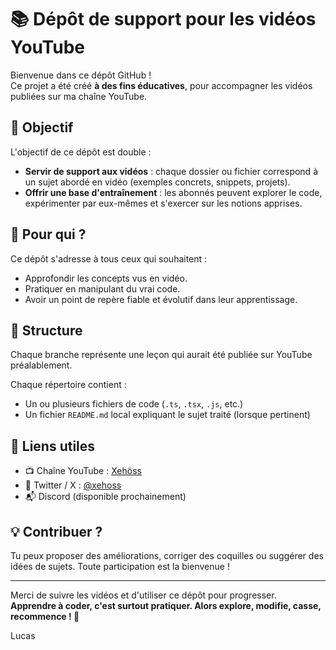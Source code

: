 # 📚 Dépôt de support pour les vidéos YouTube

Bienvenue dans ce dépôt GitHub !  
Ce projet a été créé **à des fins éducatives**, pour accompagner les vidéos publiées sur ma chaîne YouTube.

## 🎯 Objectif

L'objectif de ce dépôt est double :

- **Servir de support aux vidéos** : chaque dossier ou fichier correspond à un sujet abordé en vidéo (exemples concrets, snippets, projets).
- **Offrir une base d'entraînement** : les abonnés peuvent explorer le code, expérimenter par eux-mêmes et s'exercer sur les notions apprises.

## 🤝 Pour qui ?

Ce dépôt s'adresse à tous ceux qui souhaitent :

- Approfondir les concepts vus en vidéo.
- Pratiquer en manipulant du vrai code.
- Avoir un point de repère fiable et évolutif dans leur apprentissage.

## 🧭 Structure

Chaque branche représente une leçon qui aurait été publiée sur YouTube préalablement.

Chaque répertoire contient :

- Un ou plusieurs fichiers de code (`.ts`, `.tsx`, `.js`, etc.)
- Un fichier `README.md` local expliquant le sujet traité (lorsque pertinent)

## 🔗 Liens utiles

- 📺 Chaîne YouTube : [Xehöss](https://www.youtube.com/c/Xeh%C3%B6ss)
- 💬 Twitter / X : [@xehoss](https://x.com/xehoss)
- 📬 Discord (disponible prochainement)

## 💡 Contribuer ?

Tu peux proposer des améliorations, corriger des coquilles ou suggérer des idées de sujets. Toute participation est la bienvenue !

---

Merci de suivre les vidéos et d'utiliser ce dépôt pour progresser.  
**Apprendre à coder, c'est surtout pratiquer. Alors explore, modifie, casse, recommence ! 🚀**

Lucas
